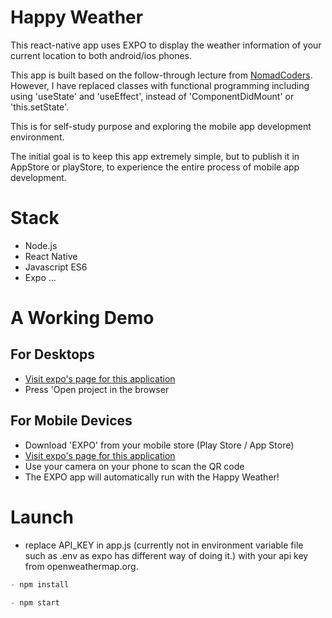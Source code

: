 # Happy Weather

This react-native app uses EXPO to display the weather information of your current location to both android/ios phones.

This app is built based on the follow-through lecture from [NomadCoders](https://nomadcoders.co/).
However, I have replaced classes with functional programming including using 'useState' and 'useEffect', instead of 'ComponentDidMount' or 'this.setState'.

This is for self-study purpose and exploring the mobile app development environment.

The initial goal is to keep this app extremely simple, but to publish it in AppStore or playStore, to experience the entire process of mobile app development.

# Stack
- Node.js
- React Native
- Javascript ES6
- Expo
...

# A Working Demo

## For Desktops
- [Visit expo's page for this application](https://expo.io/@zeipar/happy-weather)
- Press 'Open project in the browser

## For Mobile Devices
- Download 'EXPO' from your mobile store (Play Store / App Store)
- [Visit expo's page for this application](https://expo.io/@zeipar/happy-weather)
- Use your camera on your phone to scan the QR code
- The EXPO app will automatically run with the Happy Weather!

# Launch

- replace API_KEY in app.js (currently not in environment variable file such as .env as expo has different way of doing it.) with your api key from openweathermap.org.

```javascript
- npm install
```

```javascript
- npm start
```

